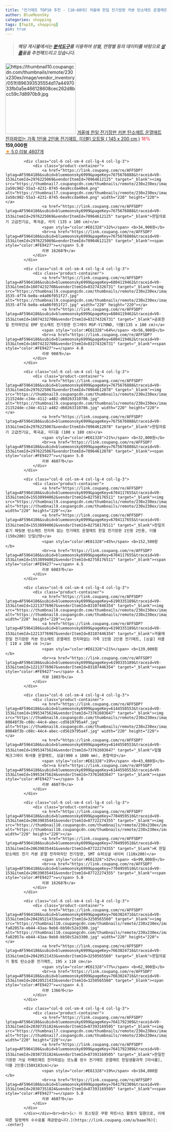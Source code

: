 ```yaml
---
title: "전기매트 TOP10 추천 - [10~60대] 겨울애 한일 전기장판 카본 탄소매트 온열매트 전자파없는 가족 1인용 2인용 전기매트, [더블] 오트밀 ( 145 x 200 "
author: BlueMoonSky
categories: shopping
tags: [Top10, shopping]
pin: true
---
```


> ##### 해당 게시물에서는 [**분석도구**](https://itemscout.io/)를 이용하여 **성별**, **연령별** 등의 데이터를 바탕으로 [**상품**](https://link.coupang.com/a/baae76)들을 추천해드리고 있습니다.
<div class="container"><div class="row">
            <div class="col-6 col-sm-4 col-lg-4 col-lg-3">
                <div class="product-container">
                    <a href="https://link.coupang.com/re/AFFSDP?lptag=AF5964186&subid=bluemoonsky6999&pageKey=6190335189&traceid=V0-153&itemId=12213776958&vendorItemId=83107446350" target="_blank"><img src="https://thumbnail10.coupangcdn.com/thumbnails/remote/230x230ex/image/vendor_inventory/051f/896393535554d17a4497033fb0a5e466128608cec262d8bcc59c7d8970b9.jpg" alt="https://thumbnail10.coupangcdn.com/thumbnails/remote/230x230ex/image/vendor_inventory/051f/896393535554d17a4497033fb0a5e466128608cec262d8bcc59c7d8970b9.jpg" width="220" height="220"></a>
                    <a href="https://link.coupang.com/re/AFFSDP?lptag=AF5964186&subid=bluemoonsky6999&pageKey=6190335189&traceid=V0-153&itemId=12213776958&vendorItemId=83107446350" target="_blank">겨울애 한일 전기장판 카본 탄소매트 온열매트 전자파없는 가족 1인용 2인용 전기매트, [더블] 오트밀 ( 145 x 200 cm )</a>
                    <span style="color:#E61328">18%</span> <b>159,000원</b>
                    <br><a href="https://link.coupang.com/re/AFFSDP?lptag=AF5964186&subid=bluemoonsky6999&pageKey=6190335189&traceid=V0-153&itemId=12213776958&vendorItemId=83107446350" target="_blank"><span style="color:#FE9427">★</span> 5.0
                    리뷰 4607개</a>
                </div>
            </div>
            
            <div class="col-6 col-sm-4 col-lg-4 col-lg-3">
                <div class="product-container">
                    <a href="https://link.coupang.com/re/AFFSDP?lptag=AF5964186&subid=bluemoonsky6999&pageKey=7675676888&traceid=V0-153&itemId=2976225069&vendorItemId=70964612125" target="_blank"><img src="https://thumbnail7.coupangcdn.com/thumbnails/remote/230x230ex/image/retail/images/7963884198906461-2a50c902-55a3-4231-8745-6ea9ccda40e4.png" alt="https://thumbnail7.coupangcdn.com/thumbnails/remote/230x230ex/image/retail/images/7963884198906461-2a50c902-55a3-4231-8745-6ea9ccda40e4.png" width="220" height="220"></a>
                    <a href="https://link.coupang.com/re/AFFSDP?lptag=AF5964186&subid=bluemoonsky6999&pageKey=7675676888&traceid=V0-153&itemId=2976225069&vendorItemId=70964612125" target="_blank">한일의료기 고급전기요, 북극곰, 라지 (135 x 180 cm)</a>
                    <span style="color:#E61328">32%</span> <b>34,900원</b>
                    <br><a href="https://link.coupang.com/re/AFFSDP?lptag=AF5964186&subid=bluemoonsky6999&pageKey=7675676888&traceid=V0-153&itemId=2976225069&vendorItemId=70964612125" target="_blank"><span style="color:#FE9427">★</span> 5.0
                    리뷰 16268개</a>
                </div>
            </div>
            
            <div class="col-6 col-sm-4 col-lg-4 col-lg-3">
                <div class="product-container">
                    <a href="https://link.coupang.com/re/AFFSDP?lptag=AF5964186&subid=bluemoonsky6999&pageKey=6804119462&traceid=V0-153&itemId=16074232708&vendorItemId=83274326731" target="_blank"><img src="https://thumbnail9.coupangcdn.com/thumbnails/remote/230x230ex/image/retail/images/2022/09/26/17/9/7a2d44a5-3535-4f74-be0a-e4a06f051f27.jpg" alt="https://thumbnail9.coupangcdn.com/thumbnails/remote/230x230ex/image/retail/images/2022/09/26/17/9/7a2d44a5-3535-4f74-be0a-e4a06f051f27.jpg" width="220" height="220"></a>
                    <a href="https://link.coupang.com/re/AFFSDP?lptag=AF5964186&subid=bluemoonsky6999&pageKey=6804119462&traceid=V0-153&itemId=16074232708&vendorItemId=83274326731" target="_blank">곰표한일 전자파안심 EMF 탄소매트 전기장판 진그레이 MSP-Y170ND, 더블(135 x 180 cm)</a>
                    <span style="color:#E61328">64%</span> <b>56,900원</b>
                    <br><a href="https://link.coupang.com/re/AFFSDP?lptag=AF5964186&subid=bluemoonsky6999&pageKey=6804119462&traceid=V0-153&itemId=16074232708&vendorItemId=83274326731" target="_blank"><span style="color:#FE9427">★</span> 4.0
                    리뷰 908개</a>
                </div>
            </div>
            
            <div class="col-6 col-sm-4 col-lg-4 col-lg-3">
                <div class="product-container">
                    <a href="https://link.coupang.com/re/AFFSDP?lptag=AF5964186&subid=bluemoonsky6999&pageKey=7675676888&traceid=V0-153&itemId=2976225067&vendorItemId=70964612078" target="_blank"><img src="https://thumbnail9.coupangcdn.com/thumbnails/remote/230x230ex/image/retail/images/8405077793567133-211524de-c34e-4112-a482-d60263310786.jpg" alt="https://thumbnail9.coupangcdn.com/thumbnails/remote/230x230ex/image/retail/images/8405077793567133-211524de-c34e-4112-a482-d60263310786.jpg" width="220" height="220"></a>
                    <a href="https://link.coupang.com/re/AFFSDP?lptag=AF5964186&subid=bluemoonsky6999&pageKey=7675676888&traceid=V0-153&itemId=2976225067&vendorItemId=70964612078" target="_blank">한일의료기 고급전기요, 북극곰, 미디움 (100 x 180 cm)</a>
                    <span style="color:#E61328">21%</span> <b>32,800원</b>
                    <br><a href="https://link.coupang.com/re/AFFSDP?lptag=AF5964186&subid=bluemoonsky6999&pageKey=7675676888&traceid=V0-153&itemId=2976225067&vendorItemId=70964612078" target="_blank"><span style="color:#FE9427">★</span> 5.0
                    리뷰 4607개</a>
                </div>
            </div>
            
            <div class="col-6 col-sm-4 col-lg-4 col-lg-3">
                <div class="product-container">
                    <a href="https://link.coupang.com/re/AFFSDP?lptag=AF5964186&subid=bluemoonsky6999&pageKey=6704117655&traceid=V0-153&itemId=15538994062&vendorItemId=82758176511" target="_blank"><img src="https://thumbnail9.coupangcdn.com/thumbnails/remote/230x230ex/image/vendor_inventory/cdeb/ddb0e46b3fd5220069f75874382f4687d36a712e91baa098a0a5c093d43a.jpg" alt="https://thumbnail9.coupangcdn.com/thumbnails/remote/230x230ex/image/vendor_inventory/cdeb/ddb0e46b3fd5220069f75874382f4687d36a712e91baa098a0a5c093d43a.jpg" width="220" height="220"></a>
                    <a href="https://link.coupang.com/re/AFFSDP?lptag=AF5964186&subid=bluemoonsky6999&pageKey=6704117655&traceid=V0-153&itemId=15538994062&vendorItemId=82758176511" target="_blank">한일의료기 헤링본 탄소매트 전자파 없는 전기매트 온열매트 한일 전기장판 1인용 2인용, 더블(150x200) 단일난방</a>
                    <span style="color:#E61328">45%</span> <b>152,500원</b>
                    <br><a href="https://link.coupang.com/re/AFFSDP?lptag=AF5964186&subid=bluemoonsky6999&pageKey=6704117655&traceid=V0-153&itemId=15538994062&vendorItemId=82758176511" target="_blank"><span style="color:#FE9427">★</span> 4.5
                    리뷰 6083개</a>
                </div>
            </div>
            
            <div class="col-6 col-sm-4 col-lg-4 col-lg-3">
                <div class="product-container">
                    <a href="https://link.coupang.com/re/AFFSDP?lptag=AF5964186&subid=bluemoonsky6999&pageKey=6190335189&traceid=V0-153&itemId=12213776967&vendorItemId=83107446354" target="_blank"><img src="https://thumbnail8.coupangcdn.com/thumbnails/remote/230x230ex/image/vendor_inventory/1c20/35c09b0a764155207b04ed265530ef67d5bf5dfe9edab8bd30d60b1fe6d8.jpg" alt="https://thumbnail8.coupangcdn.com/thumbnails/remote/230x230ex/image/vendor_inventory/1c20/35c09b0a764155207b04ed265530ef67d5bf5dfe9edab8bd30d60b1fe6d8.jpg" width="220" height="220"></a>
                    <a href="https://link.coupang.com/re/AFFSDP?lptag=AF5964186&subid=bluemoonsky6999&pageKey=6190335189&traceid=V0-153&itemId=12213776967&vendorItemId=83107446354" target="_blank">겨울애 한일 전기장판 카본 탄소매트 온열매트 전자파없는 가족 1인용 2인용 전기매트, [싱글] 챠콜 ( 110 x 200 cm )</a>
                    <span style="color:#E61328">21%</span> <b>139,000원</b>
                    <br><a href="https://link.coupang.com/re/AFFSDP?lptag=AF5964186&subid=bluemoonsky6999&pageKey=6190335189&traceid=V0-153&itemId=12213776967&vendorItemId=83107446354" target="_blank"><span style="color:#FE9427">★</span> 4.5
                    리뷰 1003개</a>
                </div>
            </div>
            
            <div class="col-6 col-sm-4 col-lg-4 col-lg-3">
                <div class="product-container">
                    <a href="https://link.coupang.com/re/AFFSDP?lptag=AF5964186&subid=bluemoonsky6999&pageKey=6144550553&traceid=V0-153&itemId=19953475624&vendorItemId=73761603647" target="_blank"><img src="https://thumbnail6.coupangcdn.com/thumbnails/remote/230x230ex/image/retail/images/1812065787462574-80848f3b-c08c-44c4-abec-cd5619795a4f.jpg" alt="https://thumbnail6.coupangcdn.com/thumbnails/remote/230x230ex/image/retail/images/1812065787462574-80848f3b-c08c-44c4-abec-cd5619795a4f.jpg" width="220" height="220"></a>
                    <a href="https://link.coupang.com/re/AFFSDP?lptag=AF5964186&subid=bluemoonsky6999&pageKey=6144550553&traceid=V0-153&itemId=19953475624&vendorItemId=73761603647" target="_blank">일월 체크그레이 워셔블 온열매트, 싱글(900 x 1800 mm), 혼합색상</a>
                    <span style="color:#E61328">19%</span> <b>43,080원</b>
                    <br><a href="https://link.coupang.com/re/AFFSDP?lptag=AF5964186&subid=bluemoonsky6999&pageKey=6144550553&traceid=V0-153&itemId=19953475624&vendorItemId=73761603647" target="_blank"><span style="color:#FE9427">★</span> 5.0
                    리뷰 4607개</a>
                </div>
            </div>
            
            <div class="col-6 col-sm-4 col-lg-4 col-lg-3">
                <div class="product-container">
                    <a href="https://link.coupang.com/re/AFFSDP?lptag=AF5964186&subid=bluemoonsky6999&pageKey=7704959510&traceid=V0-153&itemId=20639035441&vendorItemId=87722274355" target="_blank"><img src="https://thumbnail10.coupangcdn.com/thumbnails/remote/230x230ex/image/vendor_inventory/18e1/5922ba2aae1aca28a830ca68aa5d69934d8670e3d2658b62a44ca45cc117.jpg" alt="https://thumbnail10.coupangcdn.com/thumbnails/remote/230x230ex/image/vendor_inventory/18e1/5922ba2aae1aca28a830ca68aa5d69934d8670e3d2658b62a44ca45cc117.jpg" width="220" height="220"></a>
                    <a href="https://link.coupang.com/re/AFFSDP?lptag=AF5964186&subid=bluemoonsky6999&pageKey=7704959510&traceid=V0-153&itemId=20639035441&vendorItemId=87722274355" target="_blank">K 한일 탄소매트 전기 카본 온열 전자파차단 전기장판, SMT 슈퍼싱글 네이비 (110x200)</a>
                    <span style="color:#E61328">32%</span> <b>99,000원</b>
                    <br><a href="https://link.coupang.com/re/AFFSDP?lptag=AF5964186&subid=bluemoonsky6999&pageKey=7704959510&traceid=V0-153&itemId=20639035441&vendorItemId=87722274355" target="_blank"><span style="color:#FE9427">★</span> 5.0
                    리뷰 16268개</a>
                </div>
            </div>
            
            <div class="col-6 col-sm-4 col-lg-4 col-lg-3">
                <div class="product-container">
                    <a href="https://link.coupang.com/re/AFFSDP?lptag=AF5964186&subid=bluemoonsky6999&pageKey=7663024716&traceid=V0-153&itemId=20420521433&vendorItemId=3250565560" target="_blank"><img src="https://thumbnail10.coupangcdn.com/thumbnails/remote/230x230ex/image/retail/images/4816114940604272-fa82057a-eb44-43aa-9eb8-bb50c52e3300.jpg" alt="https://thumbnail10.coupangcdn.com/thumbnails/remote/230x230ex/image/retail/images/4816114940604272-fa82057a-eb44-43aa-9eb8-bb50c52e3300.jpg" width="220" height="220"></a>
                    <a href="https://link.coupang.com/re/AFFSDP?lptag=AF5964186&subid=bluemoonsky6999&pageKey=7663024716&traceid=V0-153&itemId=20420521433&vendorItemId=3250565560" target="_blank">한일의료기 황토 탄소순환 전기매트, 195 x 110 cm</a>
                    <span style="color:#E61328">77%</span> <b>62,900원</b>
                    <br><a href="https://link.coupang.com/re/AFFSDP?lptag=AF5964186&subid=bluemoonsky6999&pageKey=7663024716&traceid=V0-153&itemId=20420521433&vendorItemId=3250565560" target="_blank"><span style="color:#FE9427">★</span> 4.5
                    리뷰 1366개</a>
                </div>
            </div>
            
            <div class="col-6 col-sm-4 col-lg-4 col-lg-3">
                <div class="product-container">
                    <a href="https://link.coupang.com/re/AFFSDP?lptag=AF5964186&subid=bluemoonsky6999&pageKey=7641792309&traceid=V0-153&itemId=20307351824&vendorItemId=87393169505" target="_blank"><img src="https://thumbnail7.coupangcdn.com/thumbnails/remote/230x230ex/image/vendor_inventory/f9ee/b0c8c36a0a05f9d1e4945cdf281f8be1554fdefb37657eb371e762c48db9.jpg" alt="https://thumbnail7.coupangcdn.com/thumbnails/remote/230x230ex/image/vendor_inventory/f9ee/b0c8c36a0a05f9d1e4945cdf281f8be1554fdefb37657eb371e762c48db9.jpg" width="220" height="220"></a>
                    <a href="https://link.coupang.com/re/AFFSDP?lptag=AF5964186&subid=bluemoonsky6999&pageKey=7641792309&traceid=V0-153&itemId=20307351824&vendorItemId=87393169505" target="_blank">한일전기장판 거실 카페트매트 전자파없는 모노륨 방수 전기매트 온열매트 한일생활과학 [따사롬], 더블 2인용(150X183cm)</a>
                    <span style="color:#E61328">19%</span> <b>104,800원</b>
                    <br><a href="https://link.coupang.com/re/AFFSDP?lptag=AF5964186&subid=bluemoonsky6999&pageKey=7641792309&traceid=V0-153&itemId=20307351824&vendorItemId=87393169505" target="_blank"><span style="color:#FE9427">★</span> 5.0
                    리뷰 4607개</a>
                </div>
            </div>
            </div></div><br><br>[👉 이 포스팅은 쿠팡 파트너스 활동의 일환으로, 이에 따른 일정액의 수수료를 제공받습니다.](https://link.coupang.com/a/baae76){: .center}
